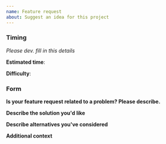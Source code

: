 ```yaml
---
name: Feature request
about: Suggest an idea for this project
---
```

### Timing  
*Please dev. fill in this details*  
<!-- In h, m, s  -->
**Estimated time**:  
<!-- From 1 (easy) to 5 (hard) -->
**Difficulty**:  


### Form 

**Is your feature request related to a problem? Please describe.**  
<!-- A clear and concise description of what the problem is. Ex. I'm always frustrated when [...] -->

**Describe the solution you'd like**  
<!-- A clear and concise description of what you want to happen. -->

**Describe alternatives you've considered**  
<!-- A clear and concise description of any alternative solutions or features you've considered. -->

**Additional context**  
<!-- Add any other context or screenshots about the feature request here. --
